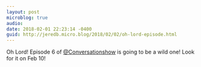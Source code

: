 ```yaml
---
layout: post
microblog: true
audio: 
date: 2018-02-01 22:23:14 -0400
guid: http://jeredb.micro.blog/2018/02/02/oh-lord-episode.html
---
```

Oh Lord! Episode 6 of [@Conversationshow](https://micro.blog/Conversationshow) is going to be a wild one! Look for it on Feb 10!

